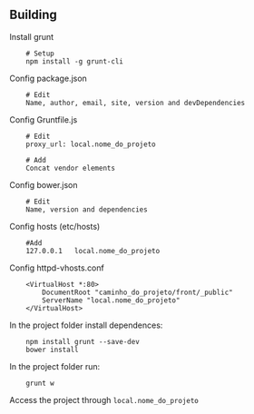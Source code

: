 Building
--------
Install grunt
```
	# Setup
	npm install -g grunt-cli
```

Config package.json
```
	# Edit
	Name, author, email, site, version and devDependencies
```

Config Gruntfile.js
```
	# Edit
	proxy_url: local.nome_do_projeto

	# Add
	Concat vendor elements

```

Config bower.json
```
	# Edit
	Name, version and dependencies
```

Config hosts (etc/hosts)
```
	#Add
	127.0.0.1	local.nome_do_projeto
```

Config httpd-vhosts.conf
```
	<VirtualHost *:80>
	    DocumentRoot "caminho_do_projeto/front/_public"
	    ServerName "local.nome_do_projeto"
	</VirtualHost>
```

In the project folder install dependences:

```
	npm install grunt --save-dev
	bower install
```

In the project folder run:

```
	grunt w
```

Access the project through ```local.nome_do_projeto```